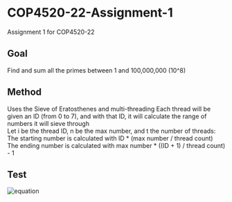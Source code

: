 # COP4520-22-Assignment-1
Assignment 1 for COP4520-22

## Goal
Find and sum all the primes between 1 and 100,000,000 (10^8)

## Method
Uses the Sieve of Eratosthenes and multi-threading
Each thread will be given an ID (from 0 to 7), and with that ID, it will calculate the range of numbers it will sieve through <br />
Let i be the thread ID, n be the max number, and t the number of threads: <br />
The starting number is calculated with ID \* (max number / thread count) <br />
The ending number is calculated with max number \* ((ID + 1) / thread count) - 1 <br />

## Test
![equation](https://latex.codecogs.com/svg.image?%5Cfrac%7Bi*n%7D%7Bt%7D)

